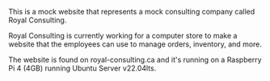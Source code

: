 This is a mock website that represents a mock consulting company called Royal Consulting.

Royal Consulting is currently working for a computer store to make a website that the employees can use to manage orders, inventory, and more.

The website is found on royal-consulting.ca and it's running on a Raspberry Pi 4 (4GB) running Ubuntu Server v22.04lts.